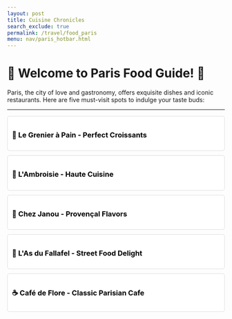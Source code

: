 ```yaml
---
layout: post 
title: Cuisine Chronicles
search_exclude: true
permalink: /travel/food_paris
menu: nav/paris_hotbar.html
---
```


# 🌟 Welcome to Paris Food Guide! 🌟 #

Paris, the city of love and gastronomy, offers exquisite dishes and iconic restaurants. Here are five must-visit spots to indulge your taste buds: 

---

<div style="background-color:#ffffff; color:#000000; padding: 10px; border: 1px solid #ddd; border-radius: 5px; margin-bottom: 10px; cursor: pointer;" onclick="this.nextElementSibling.style.display = this.nextElementSibling.style.display === 'none' ? 'block' : 'none';">
  <h3>🥐 Le Grenier à Pain - Perfect Croissants</h3>
</div>
<div style="display: none; padding: 10px;">
  A must-visit for authentic French pastries. Try their:
  <ul>
    <li>Butter Croissants</li>
    <li>Pain au Chocolat</li>
    <li>Baguettes</li>
    <li>Seasonal Fruit Tarts</li>
  </ul>
</div>

<div style="background-color:#ffffff; color:#000000; padding: 10px; border: 1px solid #ddd; border-radius: 5px; margin-bottom: 10px; cursor: pointer;" onclick="this.nextElementSibling.style.display = this.nextElementSibling.style.display === 'none' ? 'block' : 'none';">
  <h3>🍷 L'Ambroisie - Haute Cuisine</h3>
</div>
<div style="display: none; padding: 10px;">
  This Michelin-starred restaurant is a symbol of French fine dining. Signature dishes include:
  <ul>
    <li>Foie Gras Ravioli</li>
    <li>Scallops with Truffle Sauce</li>
    <li>Duck Breast with Cherry Reduction</li>
    <li>Rich Chocolate Tart</li>
  </ul>
</div>

<div style="background-color:#ffffff; color:#000000; padding: 10px; border: 1px solid #ddd; border-radius: 5px; margin-bottom: 10px; cursor: pointer;" onclick="this.nextElementSibling.style.display = this.nextElementSibling.style.display === 'none' ? 'block' : 'none';">
  <h3>🧀 Chez Janou - Provençal Flavors</h3>
</div>
<div style="display: none; padding: 10px;">
  A charming bistro offering southern French specialties. Highlights include:
  <ul>
    <li>Ratatouille</li>
    <li>Goat Cheese Salad</li>
    <li>Beef Tartare</li>
    <li>Chocolate Mousse</li>
  </ul>
</div>

<div style="background-color:#ffffff; color:#000000; padding: 10px; border: 1px solid #ddd; border-radius: 5px; margin-bottom: 10px; cursor: pointer;" onclick="this.nextElementSibling.style.display = this.nextElementSibling.style.display === 'none' ? 'block' : 'none';">
  <h3>🥖 L'As du Fallafel - Street Food Delight</h3>
</div>
<div style="display: none; padding: 10px;">
  Located in the Marais, this spot is famed for its vibrant street food. Must-try items include:
  <ul>
    <li>Falafel Sandwich</li>
    <li>Shawarma Plate</li>
    <li>Hummus with Pita</li>
    <li>Pickled Vegetables</li>
  </ul>
</div>

<div style="background-color:#ffffff; color:#000000; padding: 10px; border: 1px solid #ddd; border-radius: 5px; margin-bottom: 10px; cursor: pointer;" onclick="this.nextElementSibling.style.display = this.nextElementSibling.style.display === 'none' ? 'block' : 'none';">
  <h3>☕ Café de Flore - Classic Parisian Cafe</h3>
</div>
<div style="display: none; padding: 10px;">
  An iconic cafe known for its historic charm and simple yet delightful menu. Enjoy:
  <ul>
    <li>Croque-Monsieur</li>
    <li>French Onion Soup</li>
    <li>Macarons</li>
    <li>Rich Hot Chocolate</li>
  </ul>
</div>

